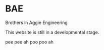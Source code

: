# BAE
Brothers in Aggie Engineering

This website is still in a developmental stage. 

pee pee ah poo poo ah